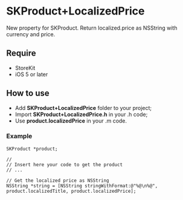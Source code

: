 SKProduct+LocalizedPrice
========================

New property for SKProduct. Return localized.price as NSString with currency and price.

## Require

* StoreKit
* iOS 5 or later

## How to use

* Add **SKProduct+LocalizedPrice** folder to your project;
* Import **SKProduct+LocalizedPrice.h** in your .h code;
* Use **product.localizedPrice** in your .m code.

### Example
	
	SKProduct *product;
	
	//
	// Insert here your code to get the product
	// ...
	
	// Get the localized price as NSString
	NSString *string = [NSString stringWithFormat:@"%@\n%@", product.localizedTitle, product.localizedPrice];




